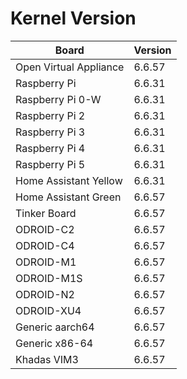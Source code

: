 
# Kernel Version

| Board | Version |
|-------|---------|
| Open Virtual Appliance | 6.6.57 |
| Raspberry Pi | 6.6.31 |
| Raspberry Pi 0-W | 6.6.31 |
| Raspberry Pi 2 | 6.6.31 |
| Raspberry Pi 3 | 6.6.31 |
| Raspberry Pi 4 | 6.6.31 |
| Raspberry Pi 5 | 6.6.31 |
| Home Assistant Yellow | 6.6.31 |
| Home Assistant Green | 6.6.57 |
| Tinker Board | 6.6.57 |
| ODROID-C2 | 6.6.57 |
| ODROID-C4 | 6.6.57 |
| ODROID-M1 | 6.6.57 |
| ODROID-M1S | 6.6.57 |
| ODROID-N2 | 6.6.57 |
| ODROID-XU4 | 6.6.57 |
| Generic aarch64 | 6.6.57 |
| Generic x86-64 | 6.6.57 |
| Khadas VIM3 | 6.6.57 |
